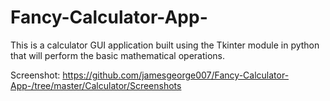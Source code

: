 # Fancy-Calculator-App-
This is a calculator GUI application built using the Tkinter module in python that will perform the basic mathematical operations.

Screenshot: https://github.com/jamesgeorge007/Fancy-Calculator-App-/tree/master/Calculator/Screenshots
